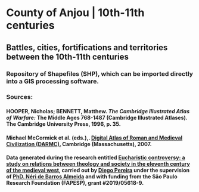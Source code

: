 # County of Anjou | 10th-11th centuries
## Battles, cities, fortifications and territories between the 10th-11th centuries 
###  Repository of Shapefiles (SHP), which can be imported directly into a GIS processing software.

### Sources:
#### HOOPER, Nicholas; BENNETT, Matthew. _The Cambridge Illustrated Atlas of Warfare:_ The Middle Ages 768-1487 (Cambridge Illustrated Atlases). The Cambridge University Press, 1996, p. 35.
#### Michael McCormick et al. (eds.),. [Digital Atlas of Roman and Medieval Civilization (DARMC).](http://darmc.harvard.edu/) Cambridge (Massachusetts), 2007.

#### Data generated during the research entitled [Eucharistic controversy: a study on relations between theology and society in the eleventh century of the medieval west](https://bv.fapesp.br/en/bolsas/188103/eucharistic-controversy-a-study-on-relations-between-theology-and-society-in-the-eleventh-century-o/), carried out by [Diego Pereira](https://unicamp.academia.edu/DPereira) under the supervision of [PhD. Néri de Barros Almeida](https://bv.fapesp.br/en/pesquisador/87255/neri-de-barros-almeida/) and with funding from the São Paulo Research Foundation (FAPESP), grant #2019/05618-9.



